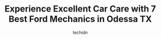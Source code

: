 ---
layout: ampstory
image: https://images.unsplash.com/photo-1523676060187-f55189a71f5e?ixlib=rb-4.0.3&ixid=MnwxMjA3fDB8MHxwaG90by1wYWdlfHx8fGVufDB8fHx8&auto=format&fit=crop&w=640&h=853&q=80
author: techidn
featured: false
description: Looking for reliable and skilled Ford Mechanic in Odessa TX, USA? Your search ends here with the 7 best Ford Mechanic in town. With their expertise and commitment to delivering exceptional s
title: Experience Excellent Car Care with 7 Best Ford Mechanics in Odessa TX
cover:
   title: Experience Excellent Car Care with 7 Best Ford Mechanics in Odessa TX
   subtitle: Rickpate
   background: https://images.unsplash.com/photo-1523676060187-f55189a71f5e?ixlib=rb-4.0.3&ixid=MnwxMjA3fDB8MHxwaG90by1wYWdlfHx8fGVufDB8fHx8&auto=format&fit=crop&w=640&h=853&q=80

pages: 
 - layout: thirds
   top: <h1>#1 DE Medlock Auto & Cycle LLC</h1>
   bottom: "<p>My thermostat was not working properly on my challenger so I called around to get prices. Many people said close to $400-$500 and would take a week to complete.. I took i</p>"
   background: https://www.knot35.com/toplist/wp-content/uploads/2023/06/best-ford-mechanic-1-in-odessa-tx-1685831019.jpeg
   backgroundblur: true
 - layout: thirds
   top: <h1>#2 Sewell Ford Lincoln Parts & Service</h1>
   bottom: "<p>7500 E, TX-191, Odessa, TX 79765, United States</p>"
   background: https://www.knot35.com/toplist/wp-content/uploads/2023/06/best-ford-mechanic-2-in-odessa-tx-1685831019.png
   cta:
      link: https://www.knot35.com/toplist/experience-excellent-car-care-with-7-best-ford-mechanics-in-odessa-tx/
      text: Experience Excellent Car Care with 7 Best Ford Mechanics in Odessa TX
 - layout: thirds
   top: <h1>#3 Quality Body Works & Alignment</h1>
   bottom: "<p>1705 E 8th St, Odessa, TX 79761, United States</p>"
   background: https://www.knot35.com/toplist/wp-content/uploads/2023/06/best-ford-mechanic-3-in-odessa-tx-1685831019.jpeg
   cta:
      link: https://www.knot35.com/toplist/experience-excellent-car-care-with-7-best-ford-mechanics-in-odessa-tx/
      text: Experience Excellent Car Care with 7 Best Ford Mechanics in Odessa TX
 - layout: thirds
   top: <h1>#4 Woodys Auto Repair</h1>
   bottom: "<p>6106 N Dixie Blvd A, Odessa, TX 79762, United States</p>"
   background: https://images.unsplash.com/photo-1484589065579-248aad0d8b13?ixlib=rb-4.0.3&ixid=MnwxMjA3fDB8MHxwaG90by1wYWdlfHx8fGVufDB8fHx8&auto=format&fit=crop&w=640&h=853&q=80
   cta:
      link: https://www.knot35.com/toplist/experience-excellent-car-care-with-7-best-ford-mechanics-in-odessa-tx/
      text: Experience Excellent Car Care with 7 Best Ford Mechanics in Odessa TX
 - layout: thirds
   top: <h1>#5 Automotive Plus</h1>
   bottom: "<p>622 Dale St, Odessa, TX 79761, United States</p>"
   background: https://images.unsplash.com/photo-1591393223703-56fe1347ac62?ixlib=rb-4.0.3&ixid=MnwxMjA3fDB8MHxwaG90by1wYWdlfHx8fGVufDB8fHx8&auto=format&fit=crop&w=640&h=853&q=80
   cta:
      link: https://www.knot35.com/toplist/experience-excellent-car-care-with-7-best-ford-mechanics-in-odessa-tx/
      text: Experience Excellent Car Care with 7 Best Ford Mechanics in Odessa TX
 - layout: thirds
   top: <h1>#6 Lithia Hyundai of Odessa Service Department</h1>
   bottom: "<p>5000 John Ben Shepperd Pkwy Suite #100, Odessa, TX 79762, United States</p>"
   background: https://images.unsplash.com/photo-1534312527009-56c7016453e6?ixlib=rb-4.0.3&ixid=MnwxMjA3fDB8MHxwaG90by1wYWdlfHx8fGVufDB8fHx8&auto=format&fit=crop&w=640&h=853&q=80
   cta:
      link: https://www.knot35.com/toplist/experience-excellent-car-care-with-7-best-ford-mechanics-in-odessa-tx/
      text: Experience Excellent Car Care with 7 Best Ford Mechanics in Odessa TX
 - layout: thirds
   top: <h1>#7 Rodriguez Automotive</h1>
   bottom: "<p>400 W Clements St, Odessa, TX 79761, United States</p>"
   background: https://images.unsplash.com/photo-1618005182384-a83a8bd57fbe?ixlib=rb-4.0.3&ixid=MnwxMjA3fDB8MHxwaG90by1wYWdlfHx8fGVufDB8fHx8&auto=format&fit=crop&w=640&h=853&q=80
   cta:
      link: https://www.knot35.com/toplist/experience-excellent-car-care-with-7-best-ford-mechanics-in-odessa-tx/
      text: Experience Excellent Car Care with 7 Best Ford Mechanics in Odessa TX
 - layout: thirds
   middle: Continue reading...
   background: https://images.unsplash.com/photo-1564951434112-64d74cc2a2d7?ixlib=rb-4.0.3&ixid=MnwxMjA3fDB8MHxwaG90by1wYWdlfHx8fGVufDB8fHx8&auto=format&fit=crop&w=640&h=853&q=80
   cta:
      link: https://www.knot35.com/toplist/experience-excellent-car-care-with-7-best-ford-mechanics-in-odessa-tx/
      text: Experience Excellent Car Care with 7 Best Ford Mechanics in Odessa TX
      
---